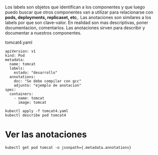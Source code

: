 Los labels son objetos que identifican a los componentes y que luego puedo buscar que otros componentes van a utilizar para relacionarse con **pods, deployments, replicaset, etc**,.
Las anotaciones son similares a los labels por que son clave-valor. En realidad son mas descriptivas, poner documentacion, comentarios.
Las anotaciones sirven para describir y documentar a nuestros componentes.

tomcat4.yaml
```
apiVersion: v1
kind: Pod
metadata:
  name: tomcat
  labels:
    estado: "desarrollo"
  annotations:
    doc: "Se debe compilar con gcc"
    adjunto: "ejemplo de anotacion"
spec:
  containers:
    - name: tomcat
      image: tomcat
```

```
kubectl apply -f tomcat4.yaml
kubectl describe pod tomcat4
```

# Ver las anotaciones
```
kubectl get pod tomcat -o jsonpath={.metadata.annotations}
```